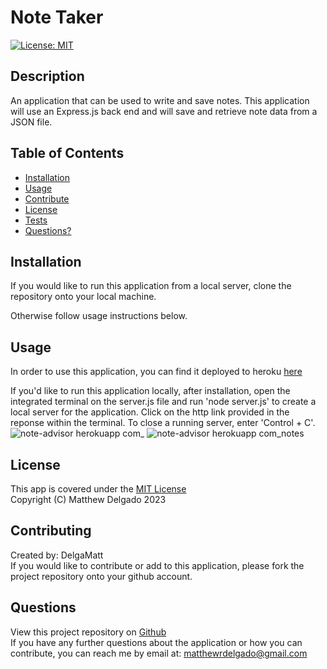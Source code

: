 # Note Taker
  [![License: MIT](https://img.shields.io/badge/License-MIT-yellow.svg)](https://opensource.org/licenses/MIT)
  ## Description
  An application that can be used to write and save notes. This application will use an Express.js back end and will save and retrieve note data from a JSON file.
  ## Table of Contents
  - [Installation](#installation)
  - [Usage](#usage)
  - [Contribute](#contributing)
  - [License](#license)
  - [Tests](#tests)
  - [Questions?](#questions)
  ## Installation
  If you would like to run this application from a local server, clone the repository onto your local machine.

  Otherwise follow usage instructions below.
  ## Usage
  In order to use this application, you can find it deployed to heroku [here](https://note-advisor.herokuapp.com/)

  If you'd like to run this application locally, after installation, open the integrated terminal on the server.js file and run 'node server.js' to create a local server for the application. Click on the http link provided in the reponse within the terminal. To close a running server, enter 'Control + C'.
  <br>
  ![note-advisor herokuapp com_](https://user-images.githubusercontent.com/115049801/213584227-09145ed3-b481-477d-af2e-8021d1dffc43.png)
  ![note-advisor herokuapp com_notes](https://user-images.githubusercontent.com/115049801/213584230-7791ceb7-8077-4328-b447-cd9b05625f14.png)

  ## License
  This app is covered under the [MIT License](https://opensource.org/licenses/MIT)<br>
  Copyright (C) Matthew Delgado 2023
  ## Contributing
  Created by: DelgaMatt
  <br>
  If you would like to contribute or add to this application, please fork the project repository onto your github account.
  
  ## Questions
  View this project repository on [Github](https://github.com/DelgaMatt)<br>
  If you have any further questions about the application or how you can contribute, you can reach me by email at: matthewrdelgado@gmail.com
